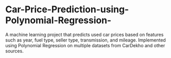 # Car-Price-Prediction-using-Polynomial-Regression-
A machine learning project that predicts used car prices based on features such as year, fuel type, seller type, transmission, and mileage. Implemented using Polynomial Regression on multiple datasets from CarDekho and other sources.
